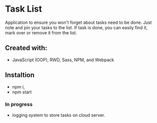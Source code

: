# Task List

Application to ensure you won't forget about tasks need to be done. Just note and pin your
tasks to the list. If task is done, you can easily find it, mark over or remove it from the
list.

## Created with:
- JavaScript (OOP), RWD, Sass, NPM, and Webpack

## Instaltion
- npm i,
- npm start

### In progress
- logging system to store tasks on cloud server.

